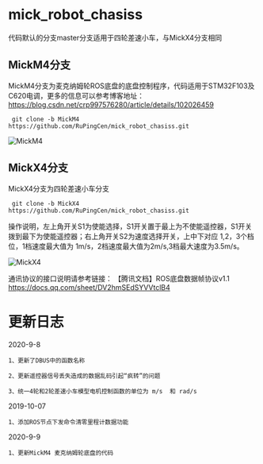 # mick_robot_chasiss
代码默认的分支master分支适用于四轮差速小车，与MickX4分支相同

## MickM4分支
MickM4分支为麦克纳姆轮ROS底盘的底盘控制程序，代码适用于STM32F103及C620电调，更多的信息可以参考博客地址：https://blog.csdn.net/crp997576280/article/details/102026459

```
 git clone -b MickM4 https://github.com/RuPingCen/mick_robot_chasiss.git
```
![MickM4](https://github.com/RuPingCen/mick_robot_chasiss/raw/master/Reference/MickM4.png)

## MickX4分支
MickX4分支为四轮差速小车分支

```
 git clone -b MickX4 https://github.com/RuPingCen/mick_robot_chasiss.git
```

操作说明，左上角开关S1为使能选择，S1开关置于最上为不使能遥控器，S1开关拨到最下为使能遥控器；右上角开关S2为速度选择开关，上中下对应 1,2，3个档位，1档速度最大值为 1m/s，2档速度最大值为2m/s,3档最大速度为3.5m/s。
        
![MickX4](https://github.com/RuPingCen/mick_robot_chasiss/raw/master/Reference/mickx4.png)

通讯协议的接口说明请参考链接： 【腾讯文档】ROS底盘数据帧协议v1.1
https://docs.qq.com/sheet/DV2hmSEdSYVVtclB4

# 更新日志

2020-9-8

	1、更新了DBUS中的函数名称
	
	2、更新遥控器信号丢失造成的数据乱码引起“疯转”的问题
	
	3、统一4轮和2轮差速小车模型电机控制函数的单位为 m/s  和 rad/s 
 
 2019-10-07
 
	1、添加ROS节点下发命令清零里程计数据功能
 
 2020-9-9 
 
	1、更新MickM4 麦克纳姆轮底盘的代码
